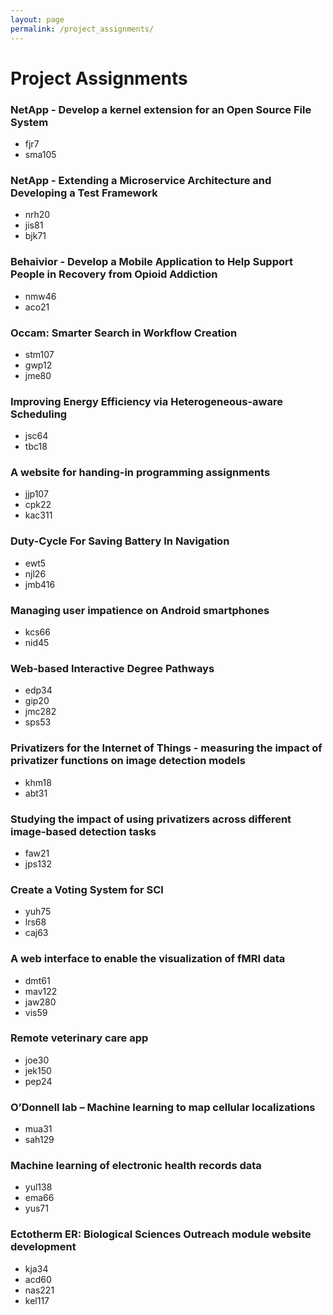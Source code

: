 ```yaml
---
layout: page
permalink: /project_assignments/
---
```


# Project Assignments

### NetApp - Develop a kernel extension for an Open Source File System

* fjr7
* sma105


### NetApp - Extending a Microservice Architecture and Developing a Test Framework

* nrh20
* jis81
* bjk71

### Behaivior - Develop a Mobile Application to Help Support People in Recovery from Opioid Addiction
* nmw46
* aco21

### Occam: Smarter Search in Workflow Creation
* stm107
* gwp12
* jme80

### Improving Energy Efficiency via Heterogeneous-aware Scheduling
* jsc64
* tbc18

### A website for handing-in programming assignments
* jjp107
* cpk22
* kac311

### Duty-Cycle For Saving Battery In Navigation
* ewt5
* njl26
* jmb416

### Managing user impatience on Android smartphones
* kcs66
* nid45

### Web-based Interactive Degree Pathways
* edp34
* gip20
* jmc282
* sps53


### Privatizers for the Internet of Things - measuring the impact of privatizer functions on image detection models
* khm18
* abt31

### Studying the impact of using privatizers across different image-based detection tasks
* faw21
* jps132

### Create a Voting System for SCI
* yuh75
* lrs68
* caj63


### A web interface to enable the visualization of fMRI data
* dmt61
* mav122
* jaw280
* vis59


### Remote veterinary care app
* joe30
* jek150
* pep24


### O’Donnell lab – Machine learning to map cellular localizations

* mua31
* sah129

### Machine learning of electronic health records data
* yul138
* ema66
* yus71


### Ectotherm ER: Biological Sciences Outreach module website development
* kja34
* acd60
* nas221
* kel117
